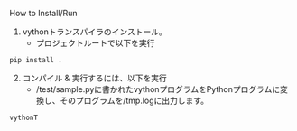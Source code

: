 How to Install/Run

1. vythonトランスパイラのインストール。
    - プロジェクトルートで以下を実行
```
pip install .
```
2. コンパイル & 実行するには、以下を実行
    - /test/sample.pyに書かれたvythonプログラムをPythonプログラムに変換し、そのプログラムを/tmp.logに出力します。
```
vythonT
```
